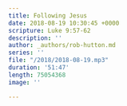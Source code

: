 ```yaml
---
title: Following Jesus
date: 2018-08-19 10:30:45 +0000
scripture: Luke 9:57-62
description: ''
author: _authors/rob-hutton.md
series: ''
file: "/2018/2018-08-19.mp3"
duration: '51:47'
length: 75054368
image: ''

---
```

